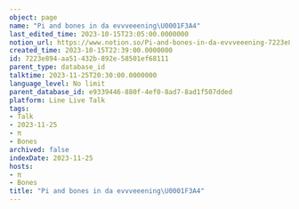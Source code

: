 ```yaml
---
object: page
name: "Pi and bones in da evvveeening\U0001F3A4"
last_edited_time: 2023-10-15T23:05:00.0000000
notion_url: https://www.notion.so/Pi-and-bones-in-da-evvveeening-7223e894aa51432b892e58501ef68111
created_time: 2023-10-15T22:39:00.0000000
id: 7223e894-aa51-432b-892e-58501ef68111
parent_type: database_id
talktime: 2023-11-25T20:30:00.0000000
language_level: No limit
parent_database_id: e9339446-880f-4ef0-8ad7-8ad1f507dded
platform: Line Live Talk
tags:
- Talk
- 2023-11-25
- π
- Bones
archived: false
indexDate: 2023-11-25
hosts:
- π
- Bones
title: "Pi and bones in da evvveeening\U0001F3A4"
---
```



   
   
   
   

   
























